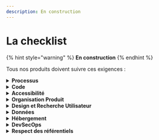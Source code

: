```yaml
---
description: En construction
---
```


# La checklist

{% hint style="warning" %}
**En construction** 
{% endhint %}


Tous nos produits doivent suivre ces exigences :

<details>
<summary><strong>Processus</strong></summary>

* [ ] passage par le comité produit (validation des choix techniques et d'architecture)
* [ ] identification et suivi des indicateurs de réussite
* [ ] respect du cycle de vie du produit
* [ ] communs numériques : évaluer les opportunités pour chaque produit ou service

</details>

<details>
<summary><strong>Code</strong></summary>
  
* [ ] respect du cadre de cohérence technique (en cours de rédaction)
* [ ] publication du code source (lien footer)
* [ ] pratiques de dev : revues de code, tests
* [ ] application cloud native

</details>

<details>
<summary><strong>Accessibilité</strong></summary>
 
  * [ ] les critères du RGAA sont respectés pour les produits et leurs contenus (durant la conception, les développements et lors de la recette)

</details>

<details>
<summary><strong>Organisation Produit</strong></summary>

* [ ] Vision
* [ ] Objectifs et indicateurs
* [ ] Rôles et responsabilité de l'équipe
* [ ] Roadmap courte terme

</details>

<details>
<summary><strong>Design et Recherche Utilisateur</strong></summary>

* [ ] hébergement des designs sur le Figma de la DNUM
* [ ] respect du cadre de cohérence de design (en cours de rédaction)
* [ ] Score d'utilisabilité (F-SUS) supérieur à 65
* [ ] Mise à disposition de la recherche exploratoire (entretiens+observation) dans le cas d'une refonte 
* [ ] Réalisation de tests utilisateurs réguliers en amélioration continue (cohorte d'environ 10 utilisateurs)

</details>

<details>
<summary><strong>Données</strong></summary>

* [ ] publication de données sur data.gouv.fr
* [ ] mise en place de solution analytique (Matomo)
* [ ] publication des analytiques (lien footer)

</details>

<details>
<summary><strong>Hébergement</strong></summary>

* [ ] Cloud first ([détails](Hebergement/Cloud.md))

</details>

<details>
<summary><strong>DevSecOps</strong></summary>
  
* [ ] intégration continue ([détails](DevSecOps/CI.md))
* [ ] déploiement continu ([détails](DevSecOps/CD.md))
* [ ] observabilité ([détails](DevSecOps/observabilite.md))
* [ ] sécurité ([détails](DevSecOps/securite.md))

</details>

<details>
<summary><strong>Respect des référentiels</strong></summary>
  
* [ ] audit d'accessibilité (tendre vers le 100% de conformité au RGAA)
* [ ] publication AIPD (RGPD)
* [ ] homologation de sécurité (RGS)

</details>
